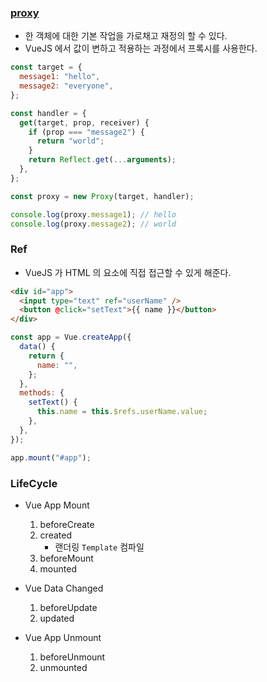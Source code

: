 ### [proxy](https://developer.mozilla.org/ko/docs/Web/JavaScript/Reference/Global_Objects/Proxy)

- 한 객체에 대한 기본 작업을 가로채고 재정의 할 수 있다.
- VueJS 에서 값이 변하고 적용하는 과정에서 프록시를 사용한다.

```javascript
const target = {
  message1: "hello",
  message2: "everyone",
};

const handler = {
  get(target, prop, receiver) {
    if (prop === "message2") {
      return "world";
    }
    return Reflect.get(...arguments);
  },
};

const proxy = new Proxy(target, handler);

console.log(proxy.message1); // hello
console.log(proxy.message2); // world
```

### Ref

- VueJS 가 HTML 의 요소에 직접 접근할 수 있게 해준다.

```html
<div id="app">
  <input type="text" ref="userName" />
  <button @click="setText">{{ name }}</button>
</div>
```

```javascript
const app = Vue.createApp({
  data() {
    return {
      name: "",
    };
  },
  methods: {
    setText() {
      this.name = this.$refs.userName.value;
    },
  },
});

app.mount("#app");
```

### LifeCycle

- Vue App Mount

  1. beforeCreate
  2. created
     - 랜더링 `Template` 컴파일
  3. beforeMount
  4. mounted

- Vue Data Changed

  1. beforeUpdate
  2. updated

- Vue App Unmount

  1. beforeUnmount
  2. unmounted
